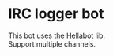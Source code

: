 # IRC logger bot
This bot uses the [Hellabot](https://github.com/whyrusleeping/hellabot) lib.  
Support multiple channels.  
